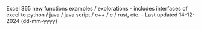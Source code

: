 Excel 365 new functions examples / explorations - includes interfaces of excel to python / java / java script / c++ / c / rust, etc. - Last updated 14-12-2024 (dd-mm-yyyy) 
